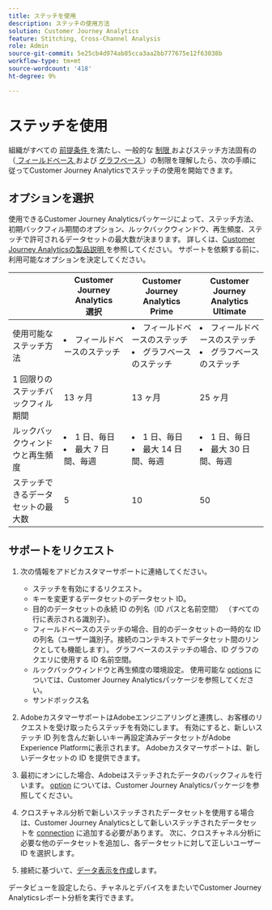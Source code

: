 ```yaml
---
title: ステッチを使用
description: ステッチの使用方法
solution: Customer Journey Analytics
feature: Stitching, Cross-Channel Analysis
role: Admin
source-git-commit: 5e25cb4d974ab85cca3aa2bb777675e12f63038b
workflow-type: tm+mt
source-wordcount: '418'
ht-degree: 9%

---
```


# ステッチを使用

組織がすべての [ 前提条件 ](#prerequisites) を満たし、一般的な [ 制限 ](#limitations) およびステッチ方法固有の（[ フィールドベース ](#limitations-1) および [ グラフベース ](#limitations-2)）の制限を理解したら、次の手順に従ってCustomer Journey Analyticsでステッチの使用を開始できます。

## オプションを選択

使用できるCustomer Journey Analyticsパッケージによって、ステッチ方法、初期バックフィル期間のオプション、ルックバックウィンドウ、再生頻度、ステッチで許可されるデータセットの最大数が決まります。 詳しくは、[Customer Journey Analyticsの製品説明 ](https://helpx.adobe.com/jp/legal/product-descriptions/customer-journey-analytics.html) を参照してください。 サポートを依頼する前に、利用可能なオプションを決定してください。

| | Customer Journey Analytics<br/> 選択 | Customer Journey Analytics<br/>Prime | Customer Journey Analytics<br/>Ultimate |
|---|---|---|---|
| 使用可能なステッチ方法 | <li>フィールドベースのステッチ</li> | <li>フィールドベースのステッチ</li><li>グラフベースのステッチ</li> | <li>フィールドベースのステッチ</li><li>グラフベースのステッチ</li> |
| 1 回限りのステッチバックフィル期間 | 13 ヶ月 | 13 ヶ月 | 25 ヶ月 |
| ルックバックウィンドウと再生頻度 | <li>1 日、毎日</li><li>最大 7 日間、毎週</li> | <li>1 日、毎日</li><li>最大 14 日間、毎週</li> | <li>1 日、毎日</li><li>最大 30 日間、毎週</li> |
| ステッチできるデータセットの最大数 | 5 | 10 | 50 |

## サポートをリクエスト

1. 次の情報をアドビカスタマーサポートに連絡してください。

   - ステッチを有効にするリクエスト。
   - キーを変更するデータセットのデータセット ID。
   - 目的のデータセットの永続 ID の列名（ID パスと名前空間） （すべての行に表示される識別子）。
   - フィールドベースのステッチの場合、目的のデータセットの一時的な ID の列名（ユーザー識別子。接続のコンテキストでデータセット間のリンクとしても機能します）。 グラフベースのステッチの場合、ID グラフのクエリに使用する ID 名前空間。
   - ルックバックウィンドウと再生頻度の環境設定。 使用可能な [options](#options) については、Customer Journey Analyticsパッケージを参照してください。
   - サンドボックス名


2. AdobeカスタマーサポートはAdobeエンジニアリングと連携し、お客様のリクエストを受け取ったらステッチを有効にします。 有効にすると、新しいステッチ ID 列を含んだ新しいキー再設定済みデータセットがAdobe Experience Platformに表示されます。 Adobeカスタマーサポートは、新しいデータセットの ID を提供できます。

3. 最初にオンにした場合、Adobeはステッチされたデータのバックフィルを行います。 [option](#options) については、Customer Journey Analyticsパッケージを参照してください。

4. クロスチャネル分析で新しいステッチされたデータセットを使用する場合は、Customer Journey Analyticsとして新しいステッチされたデータセットを [connection](../connections/overview.md) に追加する必要があります。 次に、クロスチャネル分析に必要な他のデータセットを追加し、各データセットに対して正しいユーザー ID を選択します。

5. 接続に基づいて、[データ表示を作成](/help/data-views/create-dataview.md)します。

<!-- To do: Paragraph on backfill once product and marketing determine the best way forward. -->

データビューを設定したら、チャネルとデバイスをまたいでCustomer Journey Analyticsレポート分析を実行できます。

<!-- Uncomment once stitching UI is available (for limited testing)..

### Do It Yourself

|Positive|[!BADGE New Feature]{type=Positive before-title="false"}|

{{release-limited-testing-section}}

Alternatively, you can set up and use stitching through the Customer Journey Analytics user interface:

1. Go to the [Create and manage stitched datasets](stitching-ui.md) and follow steps to rekey your dataset.

2. [Create a connection](/help/connections/create-connection.md) in Customer Journey Analytics using the newly generated dataset and any other datasets that you want to include. Choose the correct person ID for each dataset.

3. [Create a connection](/help/connections/create-connection.md) in Customer Journey Analytics using the newly generated dataset and any other datasets that you want to include. Choose the correct person ID for each dataset.
   
4. [Create a data view](/help/data-views/create-dataview.md) based on the connection.

Once the data view is set up, the cross-channel analysis in Customer Journey Analytics is just like any other analysis in Customer Journey Analytics, except now the data operates across channels and devices.

-->




